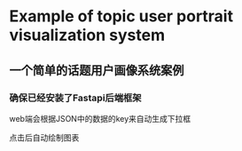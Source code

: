 # Example of topic user portrait visualization system  

## 一个简单的话题用户画像系统案例

### 确保已经安装了Fastapi后端框架  

web端会根据JSON中的数据的key来自动生成下拉框
<!-- ![sample1](./pic/sample1.png) -->


点击后自动绘制图表
<!-- ![sample2](./pic/sample2.png) -->
